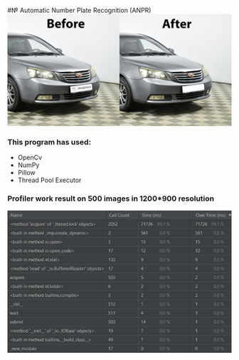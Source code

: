 #№ Automatic Number Plate Recognition (ANPR)
![](src/readmeimg1.png)

### This program has used:

* OpenCv
* NumPy
* Pillow
* Thread Pool Executor

### Profiler work result on 500 images in 1200*900 resolution
![](src/readmeimg2.png)